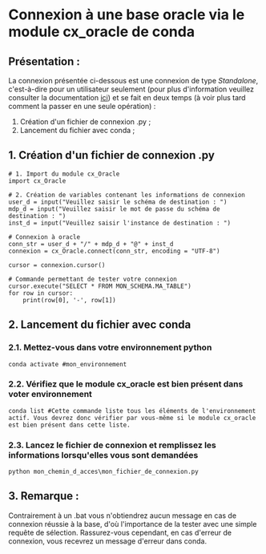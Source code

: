 # Connexion à une base oracle via le module cx_oracle de conda

## Présentation :
La connexion présentée ci-dessous est une connexion de type *Standalone*, c'est-à-dire pour un utilisateur seulement (pour plus d'information veuillez consulter la documentation [ici](https://cx-oracle.readthedocs.io/en/latest/user_guide/connection_handling.html)) et se fait en deux temps (à voir plus tard comment la passer en une seule opération) :
1. Création d'un fichier de connexion .py ;
2. Lancement du fichier avec conda ;

## 1. Création d'un fichier de connexion .py

```PY
# 1. Import du module cx_Oracle
import cx_Oracle

# 2. Création de variables contenant les informations de connexion 
user_d = input("Veuillez saisir le schéma de destination : ")
mdp_d = input("Veuillez saisir le mot de passe du schéma de destination : ")
inst_d = input("Veuillez saisir l'instance de destination : ")

# Connexion à oracle
conn_str = user_d + "/" + mdp_d + "@" + inst_d
connexion = cx_Oracle.connect(conn_str, encoding = "UTF-8")

cursor = connexion.cursor()

# Commande permettant de tester votre connexion
cursor.execute("SELECT * FROM MON_SCHEMA.MA_TABLE")
for row in cursor:
    print(row[0], '-', row[1])
```

## 2. Lancement du fichier avec conda

### 2.1. Mettez-vous dans votre environnement python

```PY
conda activate #mon_environnement
```

### 2.2. Vérifiez que le module cx_oracle est bien présent dans voter environnement

```PY
conda list #Cette commande liste tous les éléments de l'environnement actif. Vous devrez donc vérifier par vous-même si le module cx_oracle est bien présent dans cette liste.
```

### 2.3. Lancez le fichier de connexion et remplissez les informations lorsqu'elles vous sont demandées

```PY
python mon_chemin_d_acces\mon_fichier_de_connexion.py
```

## 3. Remarque :
Contrairement à un .bat vous n'obtiendrez aucun message en cas de connexion réussie à la base, d'où l'importance de la tester avec une simple requête de sélection.
Rassurez-vous cependant, en cas d'erreur de connexion, vous recevrez un message d'erreur dans conda.